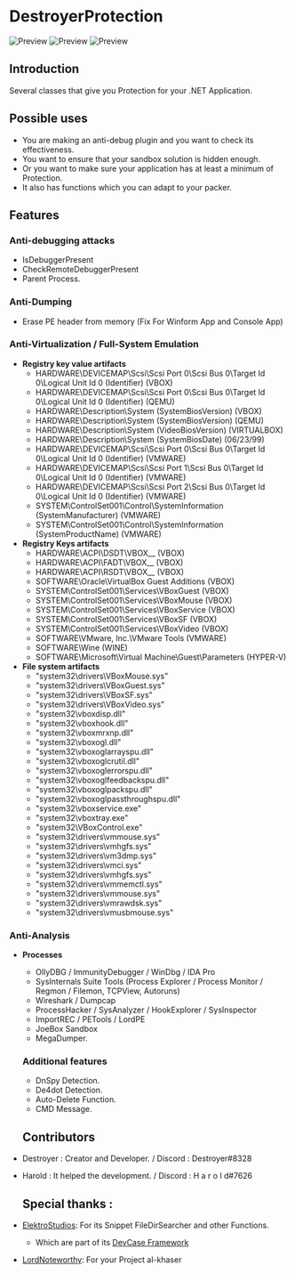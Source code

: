 # DestroyerProtection

![Preview](https://i.imgur.com/tN8zOfd.png) ![Preview](https://i.ibb.co/nQybzxG/S2.png)
![Preview](https://i.ibb.co/cwFHJ1z/Dnspytest.png)

## Introduction
Several classes that give you Protection for your .NET Application.

## Possible uses

- You are making an anti-debug plugin and you want to check its effectiveness.
- You want to ensure that your sandbox solution is hidden enough.
- Or you want to make sure your application has at least a minimum of Protection.
- It also has functions which you can adapt to your packer.

## Features
### Anti-debugging attacks
- IsDebuggerPresent
- CheckRemoteDebuggerPresent
- Parent Process.

### Anti-Dumping
- Erase PE header from memory (Fix For Winform App and Console App)

### Anti-Virtualization / Full-System Emulation
- **Registry key value artifacts**
  - HARDWARE\\DEVICEMAP\\Scsi\\Scsi Port 0\\Scsi Bus 0\\Target Id 0\\Logical Unit Id 0 (Identifier) (VBOX)
  - HARDWARE\\DEVICEMAP\\Scsi\\Scsi Port 0\\Scsi Bus 0\\Target Id 0\\Logical Unit Id 0 (Identifier) (QEMU)
  - HARDWARE\\Description\\System (SystemBiosVersion) (VBOX)
  - HARDWARE\\Description\\System (SystemBiosVersion) (QEMU)
  - HARDWARE\\Description\\System (VideoBiosVersion) (VIRTUALBOX)
  - HARDWARE\\Description\\System (SystemBiosDate) (06/23/99)
  - HARDWARE\\DEVICEMAP\\Scsi\\Scsi Port 0\\Scsi Bus 0\\Target Id 0\\Logical Unit Id 0 (Identifier) (VMWARE)
  - HARDWARE\\DEVICEMAP\\Scsi\\Scsi Port 1\\Scsi Bus 0\\Target Id 0\\Logical Unit Id 0 (Identifier) (VMWARE)
  - HARDWARE\\DEVICEMAP\\Scsi\\Scsi Port 2\\Scsi Bus 0\\Target Id 0\\Logical Unit Id 0 (Identifier) (VMWARE)
  - SYSTEM\\ControlSet001\\Control\\SystemInformation (SystemManufacturer) (VMWARE)
  - SYSTEM\\ControlSet001\\Control\\SystemInformation (SystemProductName) (VMWARE)
- **Registry Keys artifacts**
  - HARDWARE\\ACPI\\DSDT\\VBOX__ (VBOX)
  - HARDWARE\\ACPI\\FADT\\VBOX__ (VBOX)
  - HARDWARE\\ACPI\\RSDT\\VBOX__ (VBOX)
  - SOFTWARE\\Oracle\\VirtualBox Guest Additions (VBOX)
  - SYSTEM\\ControlSet001\\Services\\VBoxGuest (VBOX)
  - SYSTEM\\ControlSet001\\Services\\VBoxMouse (VBOX)
  - SYSTEM\\ControlSet001\\Services\\VBoxService (VBOX)
  - SYSTEM\\ControlSet001\\Services\\VBoxSF (VBOX)
  - SYSTEM\\ControlSet001\\Services\\VBoxVideo (VBOX)
  - SOFTWARE\\VMware, Inc.\\VMware Tools (VMWARE)
  - SOFTWARE\\Wine (WINE)
  - SOFTWARE\Microsoft\Virtual Machine\Guest\Parameters (HYPER-V)
- **File system artifacts**
  - "system32\\drivers\\VBoxMouse.sys"
  - "system32\\drivers\\VBoxGuest.sys"
  - "system32\\drivers\\VBoxSF.sys"
  - "system32\\drivers\\VBoxVideo.sys"
  - "system32\\vboxdisp.dll"
  - "system32\\vboxhook.dll"
  - "system32\\vboxmrxnp.dll"
  - "system32\\vboxogl.dll"
  - "system32\\vboxoglarrayspu.dll"
  - "system32\\vboxoglcrutil.dll"
  - "system32\\vboxoglerrorspu.dll"
  - "system32\\vboxoglfeedbackspu.dll"
  - "system32\\vboxoglpackspu.dll"
  - "system32\\vboxoglpassthroughspu.dll"
  - "system32\\vboxservice.exe"
  - "system32\\vboxtray.exe"
  - "system32\\VBoxControl.exe"
  - "system32\\drivers\\vmmouse.sys"
  - "system32\\drivers\\vmhgfs.sys"
  - "system32\\drivers\\vm3dmp.sys"
  - "system32\\drivers\\vmci.sys"
  - "system32\\drivers\\vmhgfs.sys"
  - "system32\\drivers\\vmmemctl.sys"
  - "system32\\drivers\\vmmouse.sys"
  - "system32\\drivers\\vmrawdsk.sys"
  - "system32\\drivers\\vmusbmouse.sys"

### Anti-Analysis
- **Processes**
  - OllyDBG / ImmunityDebugger / WinDbg / IDA Pro
  - SysInternals Suite Tools (Process Explorer / Process Monitor / Regmon / Filemon, TCPView, Autoruns)
  - Wireshark / Dumpcap
  - ProcessHacker / SysAnalyzer / HookExplorer / SysInspector
  - ImportREC / PETools / LordPE
  - JoeBox Sandbox
  - MegaDumper.
  
  ### Additional features
  - DnSpy Detection.
  - De4dot Detection.
  - Auto-Delete Function.
  - CMD Message.
  
  
  ## Contributors
- Destroyer : Creator and Developer.  / Discord : Destroyer#8328 
- Harold : It helped the development. / Discord : H a r o l d#7626


  ## Special thanks :
- [ElektroStudios](https://github.com/ElektroStudios): For its Snippet FileDirSearcher and other Functions.
   - Which are part of its [DevCase Framework](https://codecanyon.net/item/elektrokit-class-library-for-net/19260282)
- [LordNoteworthy](https://github.com/LordNoteworthy): For your Project al-khaser

  
